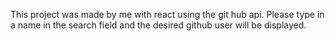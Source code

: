 This project was made by me with react using the git hub api. Please type in a name in the search field and the desired github user will be displayed.
